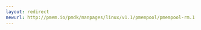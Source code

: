 ```yaml
---
layout: redirect
newurl: http://pmem.io/pmdk/manpages/linux/v1.1/pmempool/pmempool-rm.1.html
---
```

